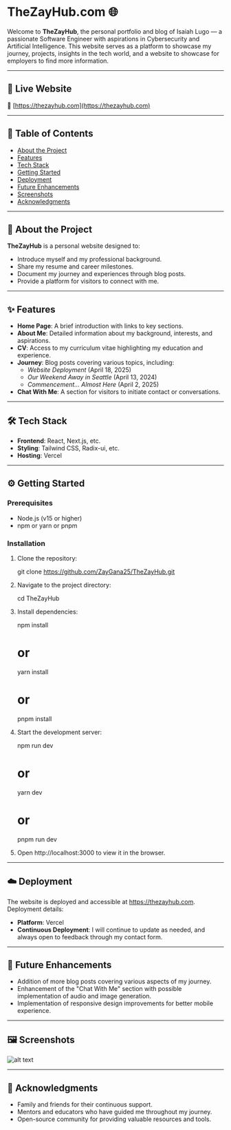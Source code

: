 # TheZayHub.com 🌐

Welcome to **TheZayHub**, the personal portfolio and blog of Isaiah Lugo — a passionate Software Engineer with aspirations in Cybersecurity and Artificial Intelligence. This website serves as a platform to showcase my journey, projects, insights in the tech world, and a website to showcase for employers to find more information.

---

## 🚀 Live Website

🔗 [https://thezayhub.com](https://thezayhub.com)

---

## 🧭 Table of Contents

- [About the Project](#about-the-project)
- [Features](#features)
- [Tech Stack](#tech-stack)
- [Getting Started](#getting-started)
- [Deployment](#deployment)
- [Future Enhancements](#future-enhancements)
- [Screenshots](#screenshots)
- [Acknowledgments](#acknowledgments)

---

## 📖 About the Project

**TheZayHub** is a personal website designed to:

- Introduce myself and my professional background.
- Share my resume and career milestones.
- Document my journey and experiences through blog posts.
- Provide a platform for visitors to connect with me.

---

## ✨ Features

- **Home Page**: A brief introduction with links to key sections.
- **About Me**: Detailed information about my background, interests, and aspirations.
- **CV**: Access to my curriculum vitae highlighting my education and experience.
- **Journey**: Blog posts covering various topics, including:
  - *Website Deployment* (April 18, 2025)
  - *Our Weekend Away in Seattle* (April 13, 2024)
  - *Commencement... Almost Here* (April 2, 2025)
- **Chat With Me**: A section for visitors to initiate contact or conversations.

---

## 🛠️ Tech Stack

- **Frontend**: React, Next.js, etc.
- **Styling**: Tailwind CSS, Radix-ui, etc.
- **Hosting**: Vercel

---

## ⚙️ Getting Started

### Prerequisites

- Node.js (v15 or higher)
- npm or yarn or pnpm

### Installation

1. Clone the repository:

   git clone https://github.com/ZayGana25/TheZayHub.git

2. Navigate to the project directory:

   cd TheZayHub

3. Install dependencies:

   npm install
   # or
   yarn install
   # or
   pnpm install

4. Start the development server:

   npm run dev
   # or
   yarn dev
   # or
   pnpm run dev

5. Open http://localhost:3000 to view it in the browser.

---

## ☁️ Deployment

The website is deployed and accessible at https://thezayhub.com. Deployment details:

- **Platform**: Vercel
- **Continuous Deployment**: I will continue to update as needed, and always open to feedback through my contact form.

---

## 🌟 Future Enhancements

- Addition of more blog posts covering various aspects of my journey.
- Enhancement of the "Chat With Me" section with possible implementation of audio and image generation.
- Implementation of responsive design improvements for better mobile experience.

---

## 🖼️ Screenshots

![alt text](<Screenshot 2025-04-27 at 8.34.38 PM.png>)

---

## 🙏 Acknowledgments

- Family and friends for their continuous support.
- Mentors and educators who have guided me throughout my journey.
- Open-source community for providing valuable resources and tools.
